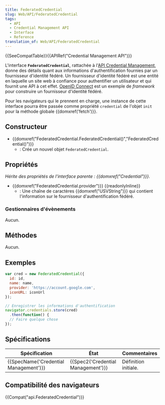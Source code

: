 ```yaml
---
title: FederatedCredential
slug: Web/API/FederatedCredential
tags:
  - API
  - Credential Management API
  - Interface
  - Reference
translation_of: Web/API/FederatedCredential
---
```

{{SeeCompatTable}}{{APIRef("Credential Management API")}}

L'interface **`FederatedCredential`**, rattachée à l'[API Credential Management](/en-US/docs/Web/API/Credential_Management_API), donne des détails quant aux informations d'authentification fournies par un fournisseur d'identité fédéré. Un fournisseur d'identité fédéré est une entité en laquelle un site web à confiance pour authentifier un utilisateur et qui fournit une API à cet effet. [OpenID Connect](http://openid.net/developers/specs/) est un exemple de _framework_ pour construire un fournisseur d'identité fédéré.

Pour les navigateurs qui le prennent en charge, une instance de cette interface pourra être passée comme propriété `credential` de l'objet `init` pour la méthode globale {{domxref('fetch')}}.

## Constructeur

- {{domxref("FederatedCredential.FederatedCredential()","FederatedCredential()")}}
  - : Crée un nouvel objet `FederatedCredential`.

## Propriétés

_Hérite des propriétés de l'interface parente : {{domxref("Credential")}}._

- {{domxref("FederatedCredential.provider")}} {{readonlyInline}}
  - : Une chaîne de caractères {{domxref("USVString")}} qui contient l'information sur le fournisseur d'authentification fédéré.

### Gestionnaires d'évènements

Aucun.

## Méthodes

Aucun.

## Exemples

```js
var cred = new FederatedCredential({
  id: id,
  name: name,
  provider: 'https://account.google.com',
  iconURL: iconUrl
});

// Enregistrer les informations d'authentification
navigator.credentials.store(cred)
  .then(function() {
  // Faire quelque chose
});
```

## Spécifications

| Spécification                                    | État                                         | Commentaires         |
| ------------------------------------------------ | -------------------------------------------- | -------------------- |
| {{SpecName('Credential Management')}} | {{Spec2('Credential Management')}} | Définition initiale. |

## Compatibilité des navigateurs

{{Compat("api.FederatedCredential")}}
